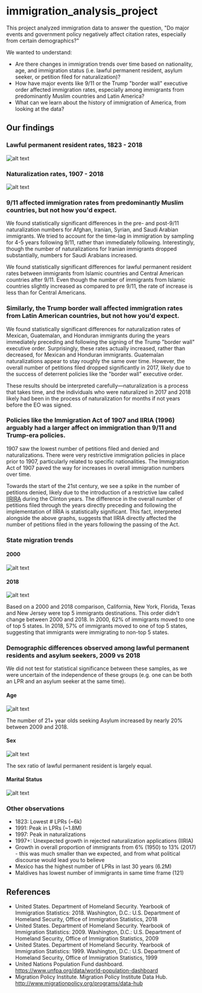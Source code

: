 # immigration_analysis_project
This project analyzed immigration data to answer the question, "Do major events and government policy negatively affect citation rates, especially from certain demographics?"

We wanted to understand:

* Are there changes in immigration trends over time based on nationality, age, and immigration status (i.e. lawful permanent resident, asylum seeker, or petition filed for naturalization)?
* How have major events like 9/11 or the Trump "border wall" executive order affected immigration rates, especially among immigrants from predominantly Muslim countries and Latin America?
* What can we learn about the history of immigration of America, from looking at the data?

## Our findings

### Lawful permanent resident rates, 1823 - 2018

![alt text](./Images/overall_lpr.png)

### Naturalization rates, 1907 - 2018

![alt text](./Images/overall_naturalizations.png)

### 9/11 affected immigration rates from predominantly Muslim countries, but not how you'd expect.

We found statistically significant differences in the pre- and post-9/11 naturalization numbers for Afghan, Iranian, Syrian, and Saudi Arabian immigrants. We tried to account for the time-lag in immigration by sampling for 4-5 years following 9/11, rather than immediately following. Interestingly, though the number of naturalizations for Iranian immigrants dropped substantially, numbers for Saudi Arabians increased.

We found statistically significant differences for lawful permanent resident rates between immigrants from Islamic countries and Central American countries after 9/11. Even though the number of immigrants from Islamic countries slightly increased as compared to pre 9/11, the rate of increase is less than for Central Americans.

### Similarly, the Trump border wall affected immigration rates from Latin American countries, but not how you'd expect.

We found statistically significant differences for naturalization rates of Mexican, Guatemalan, and Honduran immigrants during the years immediately preceding and following the signing of the Trump "border wall" executive order. Surprisingly, these rates actually increased, rather than decreased, for Mexican and Honduran immigrants. Guatemalan naturalizations appear to stay roughly the same over time. However, the overall number of petitions filed dropped significantly in 2017, likely due to the success of deterrent policies like the "border wall" executive order.

These results should be interpreted carefully—naturalization is a process that takes time, and the individuals who were naturalized in 2017 and 2018 likely had been in the process of naturalization for months if not years before the EO was signed.

### Policies like the Immigration Act of 1907 and IIRIA (1996) arguably had a larger affect on immigration than 9/11 and Trump-era policies.

1907 saw the lowest number of petitions filed and denied and naturalizations. There were very restrictive immigration policies in place prior to 1907, particularly related to specific nationalities. The Immigration Act of 1907 paved the way for increases in overall immigration numbers over time.

Towards the start of the 21st century, we see a spike in the number of petitions denied, likely due to the introduction of a restrictive law called [IIRIRA](https://en.wikipedia.org/wiki/Illegal_Immigration_Reform_and_Immigrant_Responsibility_Act_of_1996) during the Clinton years. The difference in the overall number of petitions filed through the years directly preceding and following the implementation of IIRIA is statistically significant. This fact, interpreted alongside the above graphs, suggests that IIRIA directly affected the number of petitions filed in the years following the passing of the Act.

### State migration trends

#### 2000
![alt text](./Images/2000_lpr.png)

#### 2018
![alt text](./Images/2018_lpr.ong.png)

Based on a 2000 and 2018 comparison, California, New York, Florida, Texas and New Jersey were top 5 immigrants destinations. This order didn't change between 2000 and 2018. In 2000, 62% of immigrants moved to one of top 5 states. In 2018, 57% of immigrants moved to one of top 5 states, suggesting that immigrants were immigrating to non-top 5 states.

### Demographic differences observed among lawful permanent residents and asylum seekers, 2009 vs 2018

We did not test for statistical significance between these samples, as we were uncertain of the independence of these groups (e.g. one can be both an LPR and an asylum seeker at the same time).

#### Age

![alt text](./Images/lpr_asylum_age.png)

The number of 21+ year olds seeking Asylum increased by nearly 20% between 2009 and 2018.

#### Sex

![alt text](./Images/lpr_asylum_sex.png)

The sex ratio of lawful permanent resident is largely equal.

#### Marital Status

![alt text](./Images/lpr_asylum_marital.png)

### Other observations

* 1823: Lowest # LPRs (~6k)
* 1991: Peak in LPRs (~1.8M)
* 1997: Peak in naturalizations
* 1997+: Unexpected growth in rejected naturalization applications (IIRIA)
* Growth in overall proportion of immigrants from 6% (1950) to 13% (2017) - this was much smaller than we expected, and from what political discourse would lead you to believe
* Mexico has the highest number of LPRs in last 30 years (6.2M)
* Maldives has lowest number of immigrants in same time frame (121)

## References

* United States. Department of Homeland Security. Yearbook of Immigration Statistics: 2018. Washington,  D.C.: U.S. Department of Homeland Security, Office of Immigration Statistics, 2018
* United States. Department of Homeland Security. Yearbook of Immigration Statistics: 2009. Washington,  D.C.: U.S. Department of Homeland Security, Office of Immigration Statistics, 2009
* United States. Department of Homeland Security. Yearbook of Immigration Statistics: 1999. Washington,  D.C.: U.S. Department of Homeland Security, Office of Immigration Statistics, 1999
* United Nations Population Fund dashboard. https://www.unfpa.org/data/world-population-dashboard
* Migration Policy Institute. Migration Policy Institute Data Hub. http://www.migrationpolicy.org/programs/data-hub
